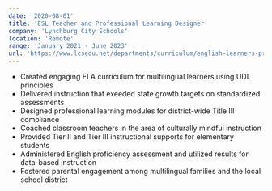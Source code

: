 ```yaml
---
date: '2020-08-01'
title: 'ESL Teacher and Professional Learning Designer'
company: 'Lynchburg City Schools'
location: 'Remote'
range: 'January 2021 - June 2023'
url: 'https://www.lcsedu.net/departments/curriculum/english-learners-program'
---
```


- Created engaging ELA curriculum for multilingual learners using UDL principles
- Delivered instruction that exeeded state growth targets on standardized assessments
- Designed professional learning modules for district-wide Title III compliance
- Coached classroom teachers in the area of culturally mindful instruction
- Provided Tier II and Tier III instructional supports for elementary students
- Administered English proficiency assessment and utilized results for data-based instruction
- Fostered parental engagement among multilingual families and the local school district
